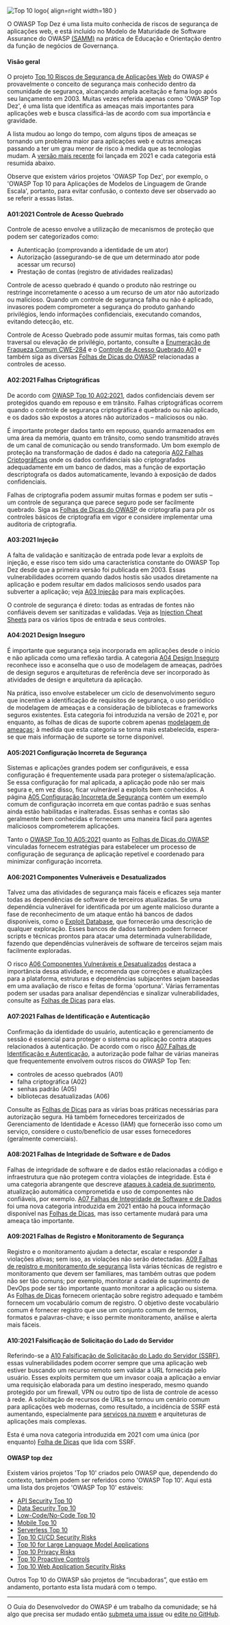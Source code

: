 ![Top 10 logo](../../assets/images/logos/top10.png "OWASP Top 10"){ align=right width=180 }

O OWASP Top Dez é uma lista muito conhecida de riscos de segurança de aplicações web,
e está incluído no Modelo de Maturidade de Software Assurance do OWASP [(SAMM)][samm]
na prática de Educação e Orientação dentro da função de negócios de Governança.

#### Visão geral

O projeto [Top 10 Riscos de Segurança de Aplicações Web][top10project] do OWASP é provavelmente o conceito de segurança
mais conhecido dentro da comunidade de segurança, alcançando ampla aceitação e fama logo após seu lançamento em 2003.
Muitas vezes referida apenas como 'OWASP Top Dez', é uma lista que identifica as ameaças mais importantes
para aplicações web e busca classificá-las de acordo com sua importância e gravidade.

A lista mudou ao longo do tempo, com alguns tipos de ameaças se tornando um problema maior para aplicações web
e outras ameaças passando a ter um grau menor de risco à medida que as tecnologias mudam.
A [versão mais recente][top10] foi lançada em 2021 e cada categoria está resumida abaixo.

Observe que existem vários projetos 'OWASP Top Dez', por exemplo, o 'OWASP Top 10 para Aplicações de Modelos de
Linguagem de Grande Escala', portanto, para evitar confusão, o contexto deve ser observado ao se referir a essas listas.

#### A01:2021 Controle de Acesso Quebrado

Controle de acesso envolve a utilização de mecanismos de proteção que podem ser categorizados como:

* Autenticação (comprovando a identidade de um ator)
* Autorização (assegurando-se de que um determinado ator pode acessar um recurso)
* Prestação de contas (registro de atividades realizadas)

Controle de acesso quebrado é quando o produto não restringe ou restringe incorretamente o acesso a um recurso
de um ator não autorizado ou malicioso.
Quando um controle de segurança falha ou não é aplicado, invasores podem comprometer a segurança do produto
ganhando privilégios, lendo informações confidenciais, executando comandos, evitando detecção, etc.

Controle de Acesso Quebrado pode assumir muitas formas, tais como path traversal ou elevação de privilégio,
portanto, consulte a [Enumeração de Fraqueza Comum CWE-284][cwe284] e o [Controle de Acesso Quebrado A01][a01]
e também siga as diversas [Folhas de Dicas do OWASP][a01cs] relacionadas a controles de acesso.

#### A02:2021 Falhas Criptográficas

De acordo com [OWASP Top 10 A02:2021][a02], dados confidenciais devem ser protegidos quando em repouso e em trânsito.
Falhas criptográficas ocorrem quando o controle de segurança criptográfica é quebrado ou não aplicado,
e os dados são expostos a atores não autorizados – maliciosos ou não.

É importante proteger dados tanto em repouso, quando armazenados em uma área da memória,
quanto em trânsito, como sendo transmitido através de um canal de comunicação ou sendo transformado.
Um bom exemplo de proteção na transformação de dados é dado na categoria [A02 Falhas Criptográficas][a02]
onde os dados confidenciais são criptografados adequadamente em um banco de dados, mas a função de exportação descriptografa
os dados automaticamente, levando à exposição de dados confidenciais.

Falhas de criptografia podem assumir muitas formas e podem ser sutis – um controle de
segurança que parece seguro pode ser facilmente quebrado.
Siga as [Folhas de Dicas do OWASP][a02cs] de criptografia para pôr os controles básicos de criptografia em vigor
e considere implementar uma auditoria de criptografia.

#### A03:2021 Injeção

A falta de validação e sanitização de entrada pode levar a exploits de injeção,
e esse risco tem sido uma característica constante do OWASP Top Dez desde que a primeira versão foi publicada em 2003.
Essas vulnerabilidades ocorrem quando dados hostis são usados ​​diretamente na aplicação e podem resultar
em dados maliciosos sendo usados ​​para subverter a aplicação; veja [A03 Injeção][a03] para mais explicações.

O controle de segurança é direto: todas as entradas de fontes não confiáveis ​​devem ser sanitizadas e validadas.
Veja as [Injection Cheat Sheets][a03cs] para os vários tipos de entrada e seus controles.

#### A04:2021 Design Inseguro

É importante que segurança seja incorporada em aplicações desde o início e não aplicada como uma reflexão tardia.
A categoria [A04 Design Inseguro][a04] reconhece isso e aconselha que
o uso de modelagem de ameaças, padrões de design seguros e arquiteturas de referência
deve ser incorporado às atividades de design e arquitetura da aplicação.

Na prática, isso envolve estabelecer um ciclo de desenvolvimento seguro que incentive
a identificação de requisitos de segurança, o uso periódico de modelagem de ameaças
e a consideração de bibliotecas e frameworks seguros existentes.
Esta categoria foi introduzida na versão de 2021 e, por enquanto,
as folhas de dicas de suporte cobrem apenas [modelagem de ameaças][cstm];
à medida que esta categoria se torna mais estabelecida, espera-se que mais informação de suporte se torne disponível.

#### A05:2021 Configuração Incorreta de Segurança

Sistemas e aplicações grandes podem ser configuráveis, e essa configuração é
frequentemente usada para proteger o sistema/aplicação.
Se essa configuração for mal aplicada, a aplicação pode não ser mais segura
e, em vez disso, ficar vulnerável a exploits bem conhecidos. A página [A05 Configuração Incorreta de Segurança][a05] contém
um exemplo comum de configuração incorreta em que contas padrão e suas senhas ainda estão habilitadas e inalteradas.
Essas senhas e contas são geralmente bem conhecidas e fornecem uma maneira
fácil para agentes maliciosos comprometerem aplicações.

Tanto o [OWASP Top 10 A05:2021][a05] quanto as [Folhas de Dicas do OWASP][a05cs] vinculadas fornecem estratégias para
estabelecer um processo de configuração de segurança de aplicação repetível
e coordenado para minimizar configuração incorreta.

#### A06:2021 Componentes Vulneráveis e Desatualizados

Talvez uma das atividades de segurança mais fáceis e eficazes
seja manter todas as dependências de software de terceiros atualizadas.
Se uma dependência vulnerável for identificada por um agente malicioso durante a fase de reconhecimento de um ataque
então há bancos de dados disponíveis, como o [Exploit Database][exploit],
que fornecerão uma descrição de qualquer exploração.
Esses bancos de dados também podem fornecer scripts e técnicas prontos para atacar uma determinada vulnerabilidade,
fazendo que dependências vulneráveis ​​de software de terceiros sejam mais facilmente exploradas.

O risco [A06 Componentes Vulneráveis ​​e Desatualizados][a06] destaca a importância dessa atividade,
e recomenda que correções e atualizações para a plataforma, estruturas e dependências subjacentes
sejam baseadas em uma avaliação de risco e feitas de forma 'oportuna'.
Várias ferramentas podem ser usadas para analisar dependências e sinalizar vulnerabilidades,
consulte as [Folhas de Dicas][a06cs] para elas.

#### A07:2021 Falhas de Identificação e Autenticação

Confirmação da identidade do usuário, autenticação e gerenciamento de sessão é essencial
para proteger o sistema ou aplicação contra ataques relacionados à autenticação.
De acordo com o risco [A07 Falhas de Identificação e Autenticação][a07], a autorização pode falhar de várias maneiras
que frequentemente envolvem outros riscos do OWASP Top Ten:

* controles de acesso quebrados (A01)
* falha criptográfica (A02)
* senhas padrão (A05)
* bibliotecas desatualizadas (A06)

Consulte as [Folhas de Dicas][a07cs] para as várias boas práticas necessárias para autorização segura.
Há também fornecedores terceirizados de Gerenciamento de Identidade e Acesso (IAM) que fornecerão isso como um serviço,
considere o custo/benefício de usar esses fornecedores (geralmente comerciais).

#### A08:2021 Falhas de Integridade de Software e de Dados

Falhas de integridade de software e de dados estão relacionadas a código e
infraestrutura que não protegem contra violações de integridade.
Esta é uma categoria abrangente que descreve [ataques à cadeia de suprimento][cschain],
atualização automática comprometida e uso de componentes não confiáveis, por exemplo.
[A07 Falhas de Integridade de Software e de Dados][a08] foi uma nova categoria introduzida em 2021
então há pouca informação disponível nas [Folhas de Dicas][a08cs],
mas isso certamente mudará para uma ameaça tão importante.

#### A09:2021 Falhas de Registro e Monitoramento de Segurança

Registro e o monitoramento ajudam a detectar, escalar e responder a violações ativas;
sem isso, as violações não serão detectadas.
[A09 Falhas de registro e monitoramento de segurança][a09] lista várias técnicas de registro e monitoramento que devem ser
familiares, mas também outras que podem não ser tão comuns;
por exemplo, monitorar a cadeia de suprimento de DevOps pode ser tão importante quanto monitorar a aplicação ou sistema.
As [Folhas de Dicas][a09cs] fornecem orientação sobre registro adequado e também fornecem um vocabulário comum de registro.
O objetivo deste vocabulário comum é fornecer registro que use um conjunto comum de termos, formatos e palavras-chave;
e isso permite monitoramento, análise e alerta mais fáceis.

#### A10:2021 Falsificação de Solicitação do Lado do Servidor

Referindo-se a [A10 Falsificação de Solicitação do Lado do Servidor (SSRF)][a10], essas vulnerabilidades podem ocorrer
sempre que uma aplicação web estiver buscando um recurso remoto sem validar a URL fornecida pelo usuário.
Esses exploits permitem que um invasor coaja a aplicação a enviar uma requisição elaborada para um destino inesperado,
mesmo quando protegido por um firewall, VPN ou outro tipo de lista de controle de acesso à rede.
A solicitação de recursos de URLs se tornou um cenário comum para aplicações web modernas, como resultado, a incidência de
SSRF está aumentando, especialmente para [serviços na nuvem][cscloud] e arquiteturas de aplicações mais complexas.

Esta é uma nova categoria introduzida em 2021 com uma única (por enquanto) [Folha de Dicas][a10cs] que lida com SSRF.

#### OWASP top dez

Existem vários projetos 'Top 10' criados pelo OWASP que, dependendo do contexto,
também podem ser referidos como 'OWASP Top 10'. Aqui está uma lista dos projetos 'OWASP Top 10' estáveis:

* [API Security Top 10][apisec]
* [Data Security Top 10][data10]
* [Low-Code/No-Code Top 10][lcnc10]
* [Mobile Top 10][mobile10]
* [Serverless Top 10][serverless10]
* [Top 10 CI/CD Security Risks][cicd10]
* [Top 10 for Large Language Model Applications][llm10]
* [Top 10 Privacy Risks][privacy10]
* [Top 10 Proactive Controls][proactive10]
* [Top 10 Web Application Security Risks][top10]

Outros Top 10 do OWASP são projetos de “incubadoras”, que estão em andamento, portanto esta lista mudará com o tempo.

----

O Guia do Desenvolvedor do OWASP é um trabalho da comunidade; se há algo que precisa ser mudado
então [submeta uma issue][issue0405] ou [edite no GitHub][edit0405].

[a01]: https://owasp.org/Top10/A01_2021-Broken_Access_Control/
[a01cs]: https://cheatsheetseries.owasp.org/IndexTopTen.html#a012021-broken-access-control
[a02]: https://owasp.org/Top10/A02_2021-Cryptographic_Failures/
[a02cs]: https://cheatsheetseries.owasp.org/IndexTopTen.html#a022021-cryptographic-failures
[a03]: https://owasp.org/Top10/A03_2021-Injection/
[a03cs]: https://cheatsheetseries.owasp.org/IndexTopTen.html#a032021-injection
[a04]: https://owasp.org/Top10/A04_2021-Insecure_Design/
[a05]: https://owasp.org/Top10/A05_2021-Security_Misconfiguration/
[a05cs]: https://cheatsheetseries.owasp.org/IndexTopTen.html#a052021-security-misconfiguration
[a06]: https://owasp.org/Top10/A06_2021-Vulnerable_and_Outdated_Components/
[a06cs]: https://cheatsheetseries.owasp.org/IndexTopTen.html#a062021-vulnerable-and-outdated-components
[a07]: https://owasp.org/Top10/A07_2021-Identification_and_Authentication_Failures/
[a07cs]: https://cheatsheetseries.owasp.org/IndexTopTen.html#a072021-identification-and-authentication-failures
[a08]: https://owasp.org/Top10/A08_2021-Software_and_Data_Integrity_Failures/
[a08cs]: https://cheatsheetseries.owasp.org/IndexTopTen.html#a082021-software-and-data-integrity-failures
[a09]: https://owasp.org/Top10/A09_2021-Security_Logging_and_Monitoring_Failures/
[a09cs]: https://cheatsheetseries.owasp.org/IndexTopTen.html#a092021-security-logging-and-monitoring-failures
[a10]: https://owasp.org/Top10/A10_2021-Server-Side_Request_Forgery_%28SSRF%29/
[a10cs]: https://cheatsheetseries.owasp.org/IndexTopTen.html#a102021-server-side-request-forgery-ssrf
[apisec]: https://owasp.org/API-Security
[cicd10]: https://owasp.org/www-project-top-10-ci-cd-security-risks/
[cschain]: https://cheatsheetseries.owasp.org/cheatsheets/Software_Supply_Chain_Security_Cheat_Sheet
[cscloud]: https://cheatsheetseries.owasp.org/cheatsheets/Secure_Cloud_Architecture_Cheat_Sheet
[cstm]: https://cheatsheetseries.owasp.org/cheatsheets/Threat_Modeling_Cheat_Sheet
[cwe284]: https://cwe.mitre.org/data/definitions/284.html
[data10]: https://owasp.org/www-project-data-security-top-10/
[edit0405]: https://github.com/OWASP/DevGuide/blob/main/docs/pt-br/02-foundations/05-top-ten.md
[exploit]: https://www.exploit-db.com/
[issue0405]: https://github.com/OWASP/DevGuide/issues/new?labels=enhancement&template=request.md&title=Update:%2002-foundations/05-top-ten
[lcnc10]: https://owasp.org/www-project-top-10-low-code-no-code-security-risks/
[mobile10]: https://owasp.org/www-project-mobile-top-10/
[privacy10]: https://owasp.org/www-project-top-10-privacy-risks/
[proactive10]: https://owasp.org/www-project-proactive-controls/
[samm]: https://owaspsamm.org/about/
[serverless10]: https://owasp.org/www-project-serverless-top-10/
[top10project]: https://owasp.org/www-project-top-ten/
[top10]: https://owasp.org/Top10/
[llm10]: https://owasp.org/www-project-top-10-for-large-language-model-applications/
